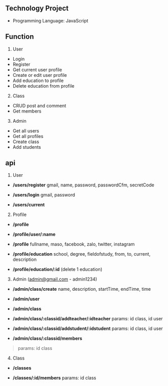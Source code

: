 ## Technology Project
- Programming Language: JavaScript
## Function
1. User
- Login
- Register
- Get current user profile
- Create or edit user profile
- Add education to profile
- Delete education from profile
2. Class
- CRUD post and comment
- Get members
3. Admin
- Get all users
- Get all profiles
- Create class
- Add students

## api
1. User
- **/users/register**
gmail, name, password, passwordCfm, secretCode

- **/users/login**
gmail, password

- **/users/current**

2. Profile
- **/profile**

- **/profile/user/:name**

- **/profile**
fullname, maso, facebook, zalo, twitter, instagram

- **/profile/education**
school, degree, fieldofstudy, from, to, current, description

- **/profile/education/:id** (delete 1 education)

3. Admin (admin@gmail.com - admin1234)
- **/admin/class/create**
name, description, startTime, endTime, time

- **/admin/user**

- **/admin/class**

- **/admin/class/:classid/addteacher/:idteacher**
params: id class, id user

- **/admin/class/:classid/addstudent/:idstudent**
params: id class, id user

- **/admin/class/:classid/members**
>params: id class

4. Class
- **/classes**

- **/classes/:id/members**
params: id class
